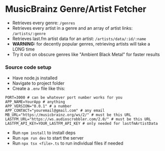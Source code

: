 # MusicBrainz Genre/Artist Fetcher

- Retrieves every genre: `/genres`
- Retrieves every artist in a genre and an array of artist links: `/artists/:genre`
- Retrieves last.fm artist data for an artist: `/artists/data/:id/:name`
- **WARNING:** for decently popular genres, retrieving artists will take a LONG time
- Try it out on obscure genres like "Ambient Black Metal" for faster results
### Source code setup

- Have node.js installed
- Navigate to project folder
- Create a `.env` file like this:
```dotenv
PORT=3000 # can be whatever port number works for you
APP_NAME=YourApp # anything
APP_VERSION="0.0.1" # a number
APP_CONTACT="youremail@gmail.com" # any email
MB_URL="https://musicbrainz.org/ws/2/" # must be this URL
LASTFM_URL="https://ws.audioscrobbler.com/2.0/" # must be this URL
LASTFM_API_KEY=YOUR_LASTFM_API_KEY # only needed for lastfmArtistData
```
- Run `npm install` to install deps
- Run `npm run dev` to start the server
- Run `npx tsx <file>.ts` to run individual files if needed